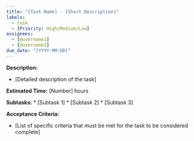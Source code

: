 ```yaml
---
title: "[Task Name] - [Short Description]"
labels: 
  - task 
  - [Priority: High/Medium/Low] 
assignees: 
  - [@username1] 
  - [@username2] 
due_date: "[YYYY-MM-DD]"
---
```


**Description:**

* [Detailed description of the task]

**Estimated Time:** [Number] hours

**Subtasks:**
    * [Subtask 1]
    * [Subtask 2]
    * [Subtask 3] 

**Acceptance Criteria:**

* [List of specific criteria that must be met for the task to be considered complete]
